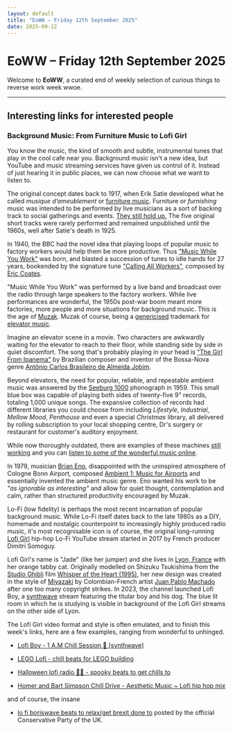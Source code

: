 ```yaml
---
layout: default
title: "EoWW – Friday 12th September 2025"
date: 2025-09-12
---
```


# EoWW – Friday 12th September 2025

Welcome to **EoWW**, a curated end of weekly selection of curious things to reverse work week wwoe.

***

## Interesting links for interested people

### Background Music: From Furniture Music to Lofi Girl 

You know the music, the kind of smooth and subtle, instrumental tunes that play in the cool cafe near you. Background music isn't a new idea, but YouTube and music streaming services have given us control of it. Instead of just hearing it in public places, we can now choose what we want to listen to.

The original concept dates back to 1917, when Erik Satie developed what he called *musique d’ameublement* or [furniture music](https://en.wikipedia.org/wiki/Furniture_music). Furniture or *furnishing* music was  intended to be performed by live musicians as a sort of backing track to social gatherings and events. [They still hold up.](https://youtu.be/KjSBSxWMnNo?si=u24ep4Wh2UaXE8QS&t=504) The five original short tracks were rarely performed and remained unpublished until the 1960s, well after Satie's death in 1925.

In 1940, the BBC had the novel idea that playing loops of popular music to factory workers would help them be more productive. Thus ["Music While You Work"](https://en.wikipedia.org/wiki/Music_While_You_Work) was born, and blasted a succession of tunes to idle hands for 27 years, bookended by the signature tune ["Calling All Workers"](https://www.youtube.com/watch?v=cP1Ch1FVGhs), composed by [Eric Coates](https://en.wikipedia.org/wiki/Eric_Coates).

"Music While You Work" was performed by a live band and broadcast over the radio through large speakers to the factory workers. While live performances are wonderful, the 1950s post-war boom meant more factories, more people and more situations for background music. This is the age of [Muzak](https://en.wikipedia.org/wiki/Muzak). Muzak of course, being a [genericised](https://en.wikipedia.org/wiki/Generic_trademark) trademark for [elevator music](https://en.wikipedia.org/wiki/Elevator_music).

Imagine an elevator scene in a movie. Two characters are awkwardly waiting for the elevator to reach to their floor, while standing side by side in quiet discomfort. The song that's probably playing in your head is ["The Girl From Ipanema"](https://www.youtube.com/watch?v=urXvUmhd05k) by Brazilian composer and inventor of the Bossa-Nova genre [Antônio Carlos Brasileiro de Almeida Jobim](https://en.wikipedia.org/wiki/Antônio_Carlos_Jobim).

Beyond elevators, the need for popular, reliable, and repeatable ambient music was answered by the [Seeburg 1000](https://en.wikipedia.org/wiki/Seeburg_1000) phonograph in 1959. This small blue box was capable of playing both sides of twenty-five 9" records, totaling 1,000 unique songs. The expansive collection of records had different libraries you could choose from including *Lifestyle*, *Industrial*, *Mellow Mood*, *Penthouse* and even a special *Christmas* library, all delivered by rolling subscription to your local shopping centre, Dr's surgery or restaurant for customer's auditory enjoyment.

 While now thoroughly outdated, there are examples of these machines [still working](https://www.youtube.com/watch?v=8kCHx3_vu9M) and you can [listen to some of the wonderful music online](https://www.youtube.com/watch?v=vvJjVxbJTZA).

 In 1979, musician [Brian Eno](https://en.wikipedia.org/wiki/Ambient_1:_Music_for_Airports), disappointed with the uninspired atmosphere of Cologne Bonn Airport, composed [Ambient 1: Music for Airports](https://www.youtube.com/watch?v=vNwYtllyt3Q&list=RDvNwYtllyt3Q&start_radio=1) and essentially invented the ambient music genre. Eno wanted his work to be *"as ignorable as interesting"* and allow for quiet thought, contemplation and calm, rather than structured productivity encouraged by Muzak.


Lo-Fi (low fidelity) is perhaps the most recent incarnation of popular background music. While Lo-Fi itself dates back to the late 1980s as a DIY, homemade and nostalgic counterpoint to increasingly highly produced radio music, it's most recognisable icon is of course, the original long-running [Lofi Girl](https://www.youtube.com/watch?v=jfKfPfyJRdk) hip-hop Lo-Fi YouTube stream started in 2017 by French producer Dimitri Somoguy.

Lofi Girl's name is "Jade" (like her jumper) and she lives in [Lyon, France](https://en.wikipedia.org/wiki/La_Croix-Rousse) with her orange tabby cat. Originally modelled on Shizuku Tsukishima from the [Studio Ghibli](https://en.wikipedia.org/wiki/Studio_Ghibli) film [Whisper of the Heart (1995)](https://en.wikipedia.org/wiki/Whisper_of_the_Heart), her new design was created in the style of [Miyazaki](https://en.wikipedia.org/wiki/Hayao_Miyazaki) by Colombian-French artist [Juan Pablo Machado](https://en.wikipedia.org/wiki/Juan_Pablo_Machado) after one too many copyright strikes. In 2023, the channel launched Lofi Boy, a [synthwave](https://en.wikipedia.org/wiki/Synthwave) stream featuring the titular boy and his dog. The blue lit room in which he is studying is visible in background of the Lofi Girl streams on the other side of Lyon.

The Lofi Girl video format and style is often emulated, and to finish this week's links, here are a few examples, ranging from wonderful to unhinged.

- [Lofi Boy - 1 A.M Chill Session 🌌 [synthwave]](https://www.youtube.com/watch?v=TlWYgGyNnJo&list=RDTlWYgGyNnJo&start_radio=1)

- [LEGO Lofi - chill beats for LEGO building](https://www.youtube.com/watch?v=g6LhK0wTemE&list=RDg6LhK0wTemE&start_radio=1)

- [Halloween lofi radio 🧟‍♀️ - spooky beats to get chills to](https://www.youtube.com/watch?v=5t10mu8yWpI)

- [Homer and Bart Simpson Chill Drive - Aesthetic Music ~ Lofi hip hop mix](https://www.youtube.com/watch?v=iicfmXFALM8)

and of course, the insane

- [lo fi boriswave beats to relax/get brexit done to](https://www.youtube.com/watch?v=cre0in5n-1E) posted by the official Conservative Party of the UK.
